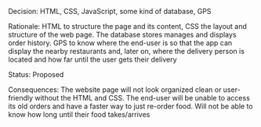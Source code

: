 Decision: HTML, CSS, JavaScript, some kind of database, GPS

Rationale: HTML to structure the page and its content, CSS the layout and structure of the web page. The database stores manages and displays order history. GPS to know where the end-user is so that the app can display the nearby restaurants and, later on, where the delivery person is located and how far until the user gets their delivery

Status: Proposed

Consequences: The website page will not look organized clean or user-friendly without the HTML and CSS. The end-user will be unable to access its old orders and have a faster way to just re-order food. Will not be able to know how long until their food takes/arrives

